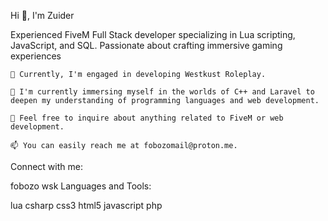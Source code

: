 Hi 👋, I'm Zuider

Experienced FiveM Full Stack developer specializing in Lua scripting, JavaScript, and SQL. Passionate about crafting immersive gaming experiences



    🔭 Currently, I'm engaged in developing Westkust Roleplay.

    🌱 I'm currently immersing myself in the worlds of C++ and Laravel to deepen my understanding of programming languages and web development.

    💬 Feel free to inquire about anything related to FiveM or web development.

    📫 You can easily reach me at fobozomail@proton.me.

Connect with me:

fobozo wsk
Languages and Tools:

lua csharp css3 html5 javascript php 
